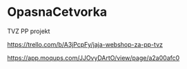 # OpasnaCetvorka
TVZ PP projekt

https://trello.com/b/A3jPcpFy/jaja-webshop-za-pp-tvz

https://app.moqups.com/JJOvyDArtO/view/page/a2a00afc0 
